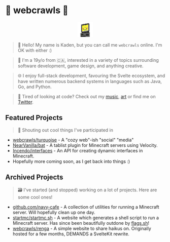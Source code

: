 # 🌃 webcrawls 🌠

<!-- https://gist.github.com/DavidWells/7d2e0e1bc78f4ac59a123ddf8b74932d -->
<p align="center">
    <img src="assets/profile.png">
</p>

> 👋 Hello! My name is Kaden, but you can call me `webcrawls` online. I'm OK with either :)

> 👤 I'm a 19y/o from 🇨🇦, interested in a variety of topics surrounding software development, game design, and anything creative.

> 🌐 I enjoy full-stack development, favouring the Svelte ecosystem, and have written numerous backend systems in languages such as Java, Go, and Python.

> 🎨 Tired of looking at code? Check out my [music](), [art]() or find me on [Twitter](#).

## Featured Projects

> 🎉 Shouting out cool things I've participated in

- [webcrawls/turquoise](#) - A "cozy web"-ish "social" "media"
- [NearVanilla/bat](#) - A tablist plugin for Minecraft servers using Velocity.
- [Incendo/interfaces](#) - An API for creating dynamic interfaces in Minecraft.
- Hopefully more coming soon, as I get back into things :)

## Archived Projects

> 🗃️ I've started (and stopped) working on a lot of projects. Here are some cool ones!

- [github.com/navy-cafe](#) - A collection of utilities for running a Minecraft server. Will hopefully clean up one day.
- [startmc/startmc.sh](#) - A website which generates a shell script to run a Minecraft server. Has since been beautifully outdone by [flags.sh](https://flags.sh/)!
- [webcrawls/renga](https://github.com/kadenscott/renga) - A simple website to share haikus on. Originally hosted for a few months, DEMANDS a SvelteKit rewrite.